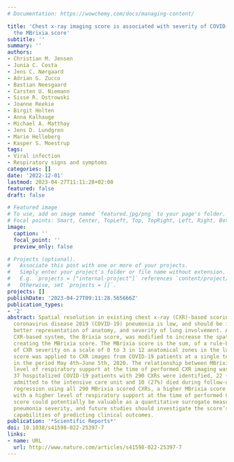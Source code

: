 ```yaml
---
# Documentation: https://wowchemy.com/docs/managing-content/

title: 'Chest x-ray imaging score is associated with severity of COVID-19 pneumonia:
  the MBrixia score'
subtitle: ''
summary: ''
authors:
- Christian M. Jensen
- Junia C. Costa
- Jens C. Nørgaard
- Adrian G. Zucco
- Bastian Neesgaard
- Carsten U. Niemann
- Sisse R. Ostrowski
- Joanne Reekie
- Birgit Holten
- Anna Kalhauge
- Michael A. Matthay
- Jens D. Lundgren
- Marie Helleberg
- Kasper S. Moestrup
tags:
- Viral infection
- Respiratory signs and symptoms
categories: []
date: '2022-12-01'
lastmod: 2023-04-27T11:11:28+02:00
featured: false
draft: false

# Featured image
# To use, add an image named `featured.jpg/png` to your page's folder.
# Focal points: Smart, Center, TopLeft, Top, TopRight, Left, Right, BottomLeft, Bottom, BottomRight.
image:
  caption: ''
  focal_point: ''
  preview_only: false

# Projects (optional).
#   Associate this post with one or more of your projects.
#   Simply enter your project's folder or file name without extension.
#   E.g. `projects = ["internal-project"]` references `content/project/deep-learning/index.md`.
#   Otherwise, set `projects = []`.
projects: []
publishDate: '2023-04-27T09:11:28.565666Z'
publication_types:
- '2'
abstract: Spatial resolution in existing chest x-ray (CXR)-based scoring systems for
  coronavirus disease 2019 (COVID-19) pneumonia is low, and should be increased for
  better representation of anatomy, and severity of lung involvement. An existing
  CXR-based system, the Brixia score, was modified to increase the spatial resolution,
  creating the MBrixia score. The MBrixia score is the sum, of a rule-based quantification
  of CXR severity on a scale of 0 to 3 in 12 anatomical zones in the lungs. The MBrixia
  score was applied to CXR images from COVID-19 patients at a single tertiary hospital
  in the period May 4th–June 5th, 2020. The relationship between MBrixia score, and
  level of respiratory support at the time of performed CXR imaging was investigated.
  37 hospitalized COVID-19 patients with 290 CXRs were identified, 22 (59.5%) were
  admitted to the intensive care unit and 10 (27%) died during follow-up. In a Poisson
  regression using all 290 MBrixia scored CXRs, a higher MBrixia score was associated
  with a higher level of respiratory support at the time of performed CXR. The MBrixia
  score could potentially be valuable as a quantitative surrogate measurement of COVID-19
  pneumonia severity, and future studies should investigate the score’s validity and
  capabilities of predicting clinical outcomes.
publication: '*Scientific Reports*'
doi: 10.1038/s41598-022-25397-7
links:
- name: URL
  url: http://www.nature.com/articles/s41598-022-25397-7
---
```

